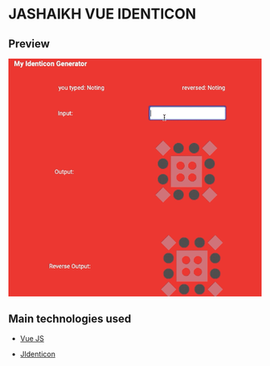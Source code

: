 # JASHAIKH VUE IDENTICON

## Preview
![gif preview](https://github.com/c0d3r24/jashaikhIdenticon/blob/master/2019-05-22%2015-20-22.2019-05-22%2015_22_29.gif)

## Main technologies used

- [Vue JS](https://vuejs.org/)

- [JIdenticon](https://jdenticon.com/)

